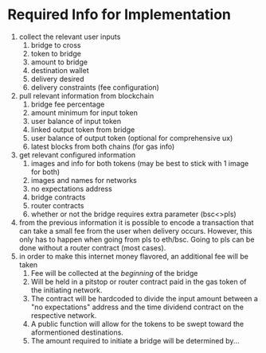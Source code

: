 # Required Info for Implementation

1. collect the relevant user inputs
    1. bridge to cross
    1. token to bridge
    1. amount to bridge
    1. destination wallet
    1. delivery desired
    1. delivery constraints (fee configuration)
1. pull relevant information from blockchain
    1. bridge fee percentage
    1. amount minimum for input token
    1. user balance of input token
    1. linked output token from bridge
    1. user balance of output token (optional for comprehensive ux)
    1. latest blocks from both chains (for gas info)
1. get relevant configured information
    1. images and info for both tokens (may be best to stick with 1 image for both)
    1. images and names for networks
    1. no expectations address
    1. bridge contracts
    1. router contracts
    1. whether or not the bridge requires extra parameter (bsc<>pls)
1. from the previous information it is possible to encode a transaction that can take a small fee from the user when delivery occurs. However, this only has to happen when going from pls to eth/bsc. Going to pls can be done without a router contract (most cases).
1. in order to make this internet money flavored, an additional fee will be taken
    1. Fee will be collected at the _beginning_ of the bridge
    1. Will be held in a pitstop or router contract paid in the gas token of the initiating network.
    1. The contract will be hardcoded to divide the input amount between a "no expectations" address and the time dividend contract on the respective network.
    1. A public function will allow for the tokens to be swept toward the aformentioned destinations.
    1. The amount required to initiate a bridge will be determined by...

